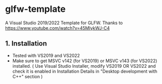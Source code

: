 # glfw-template
A Visual Studio 2019/2022 Template for GLFW.
Thanks to https://www.youtube.com/watch?v=45MIykWJ-C4

## 1. Installation 
- Tested with VS2019 and VS2022
- Make sure to get MSVC v142 (for VS2019) or MSVC v143 (for VS2022) installed. ( Use Visual Studio Installer, modify VS2019 OR VS2022 and check it is enabled in Installation Details in "Desktop development with C++" section )
